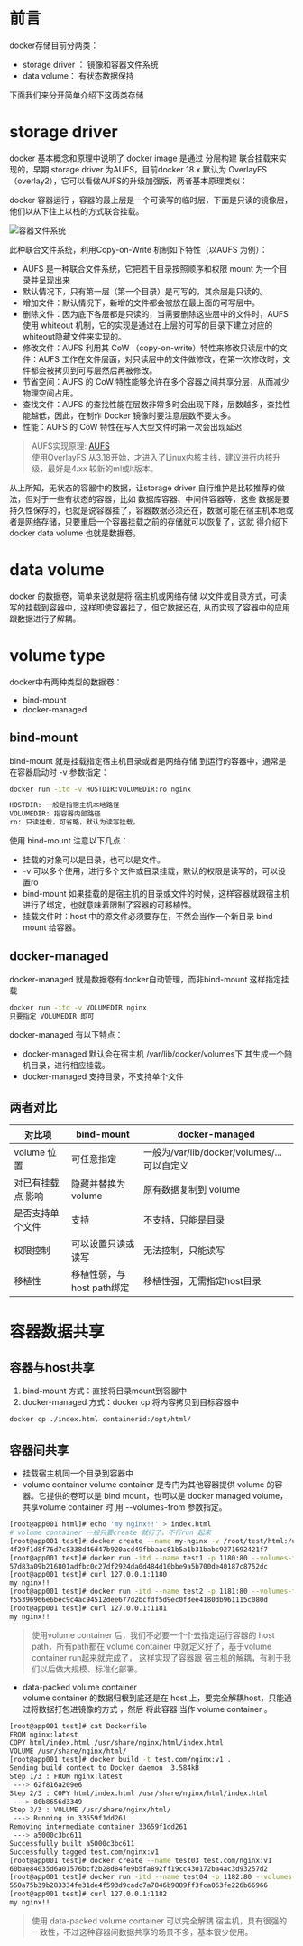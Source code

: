 # 前言
docker存储目前分两类：

- storage driver ： 镜像和容器文件系统
- data volume： 有状态数据保持

下面我们来分开简单介绍下这两类存储

# storage driver
docker 基本概念和原理中说明了 docker image 是通过 分层构建 联合挂载来实现的，早期  storage driver 为AUFS，目前docker 18.x 默认为
OverlayFS（overlay2），它可以看做AUFS的升级加强版，两者基本原理类似：

docker 容器运行 ，容器的最上层是一个可读写的临时层，下面是只读的镜像层，他们以从下往上以栈的方式联合挂载。

![容器文件系统](https://lisen-imgs.oss-cn-hangzhou.aliyuncs.com/learning-docker/docker_fs.png)

此种联合文件系统，利用Copy-on-Write 机制如下特性（以AUFS 为例）：

- AUFS 是一种联合文件系统，它把若干目录按照顺序和权限 mount 为一个目录并呈现出来
- 默认情况下，只有第一层（第一个目录）是可写的，其余层是只读的。
- 增加文件：默认情况下，新增的文件都会被放在最上面的可写层中。
- 删除文件：因为底下各层都是只读的，当需要删除这些层中的文件时，AUFS 使用 whiteout 机制，它的实现是通过在上层的可写的目录下建立对应的whiteout隐藏文件来实现的。
- 修改文件：AUFS 利用其 CoW （copy-on-write）特性来修改只读层中的文件：AUFS 工作在文件层面，对只读层中的文件做修改，在第一次修改时，文件都会被拷贝到可写层然后再被修改。
- 节省空间：AUFS 的 CoW 特性能够允许在多个容器之间共享分层，从而减少物理空间占用。
- 查找文件：AUFS 的查找性能在层数非常多时会出现下降，层数越多，查找性能越低，因此，在制作 Docker 镜像时要注意层数不要太多。
- 性能：AUFS 的 CoW 特性在写入大型文件时第一次会出现延迟

> AUFS实现原理: [AUFS](http://www.youruncloud.com/blog/120.html)  
> 使用OverlayFS 从3.18开始，才进入了Linux内核主线，建议进行内核升级，最好是4.xx 较新的ml或lt版本。

从上所知，无状态的容器中的数据，让storage driver 自行维护是比较推荐的做法，但对于一些有状态的容器，比如 数据库容器、中间件容器等，这些
数据是要持久性保存的，也就是说容器挂了，容器数据必须还在，数据可能在宿主机本地或者是网络存储，只要重启一个容器挂载之前的存储就可以恢复了，这就
得介绍下docker data volume 也就是数据卷。

# data volume
docker 的数据卷，简单来说就是将 宿主机或网络存储 以文件或目录方式，可读写的挂载到容器中，这样即使容器挂了，但它数据还在,
从而实现了容器中的应用跟数据进行了解耦。

# volume type
docker中有两种类型的数据卷：
- bind-mount
- docker-managed 

## bind-mount
bind-mount 就是挂载指定宿主机目录或者是网络存储 到运行的容器中，通常是在容器启动时 -v 参数指定：
```bash
docker run -itd -v HOSTDIR:VOLUMEDIR:ro nginx

HOSTDIR: 一般是指宿主机本地路径
VOLUMEDIR: 指容器内部路径
ro: 只读挂载，可省略，默认为读写挂载。
```
使用 bind-mount 注意以下几点：
- 挂载的对象可以是目录，也可以是文件。
- -v 可以多个使用，进行多个文件或目录挂载，默认的权限是读写的，可以设置ro  
- bind-mount 如果挂载的是宿主机的目录或文件的时候，这样容器就跟宿主机进行了绑定，也就意味着限制了容器的可移植性。
- 挂载文件时：host 中的源文件必须要存在，不然会当作一个新目录 bind mount 给容器。
## docker-managed 
docker-managed 就是数据卷有docker自动管理，而非bind-mount 这样指定挂载
```bash
docker run -itd -v VOLUMEDIR nginx
只要指定 VOLUMEDIR 即可
```
docker-managed 有以下特点：
- docker-managed 默认会在宿主机 /var/lib/docker/volumes下 其生成一个随机目录，进行相应挂载。
- docker-managed 支持目录，不支持单个文件

## 两者对比
对比项|bind-mount|docker-managed 
---|---|---
volume 位置|可任意指定|一般为/var/lib/docker/volumes/...可以自定义
对已有挂载点 影响|隐藏并替换为 volume|原有数据复制到 volume
是否支持单个文件|支持|不支持，只能是目录
权限控制|可以设置只读或读写|无法控制，只能读写
移植性|移植性弱，与host path绑定|移植性强，无需指定host目录

# 容器数据共享
## 容器与host共享
1. bind-mount 方式：直接将目录mount到容器中
2. docker-managed 方式：docker cp 将内容拷贝到目标容器中
```bash
docker cp ./index.html containerid:/opt/html/
```
## 容器间共享
- 挂载宿主机同一个目录到容器中
- volume container
volume container 是专门为其他容器提供 volume 的容器。它提供的卷可以是 bind mount，也可以是 docker managed volume，
共享volume container 时 用 --volumes-from 参数指定。
```bash
[root@app001 html]# echo 'my nginx!!' > index.html
# volume container 一般只要create 就行了，不行run 起来
[root@app001 test]# docker create --name my-nginx -v /root/test/html:/usr/share/nginx/html/ nginx:latest
4f29f1d8f76d7c8338d46d47b920acd49fbbaac81b5a1b31babc9271692421f7
[root@app001 test]# docker run -itd --name test1 -p 1180:80 --volumes-from my-nginx nginx:latest
57d83a09b216801adfbc0c27df2924da0d484d10bbe9a5b700de40187c8752dc
[root@app001 test]# curl 127.0.0.1:1180
my nginx!!
[root@app001 test]# docker run -itd --name test2 -p 1181:80 --volumes-from my-nginx nginx:latest
f55396966e6bec9c4ac94512dee677d2bcfdf5d9ec0f3ee4180db961115c080d
[root@app001 test]# curl 127.0.0.1:1181
my nginx!!
  ```
> 使用volume container 后，我们不必要一个个去指定运行容器的 host path，所有path都在 volume container 中就定义好了，基于volume container run起来就完成了，
这样实现了容器跟 宿主机的解耦，有利于我们以后做大规模、标准化部署。
- data-packed volume container  
volume container 的数据归根到底还是在 host 上，要完全解耦host，只能通过将数据打包进镜像的方式
，然后 将此容器 当作 volume container 。
```bash
[root@app001 test]# cat Dockerfile
FROM nginx:latest
COPY html/index.html /usr/share/nginx/html/index.html
VOLUME /usr/share/nginx/html/
[root@app001 test]# docker build -t test.com/nginx:v1 .
Sending build context to Docker daemon  3.584kB
Step 1/3 : FROM nginx:latest
 ---> 62f816a209e6
Step 2/3 : COPY html/index.html /usr/share/nginx/html/index.html
 ---> 80b8656d3349
Step 3/3 : VOLUME /usr/share/nginx/html/
 ---> Running in 33659f1dd261
Removing intermediate container 33659f1dd261
 ---> a5000c3bc611
Successfully built a5000c3bc611
Successfully tagged test.com/nginx:v1
[root@app001 test]# docker create --name test03 test.com/nginx:v1
60bae84035d6a01576bcf2b28d84fe9b5fa892ff19cc430172ba4ac3d93257d2
[root@app001 test]# docker run -itd --name test04 -p 1182:80 --volumes-from test03 nginx:latest
550a75b39b283334fe31de4f593d9cadc7a7846b9889ff3fca063fe226b66966
[root@app001 test]# curl 127.0.0.1:1182
my nginx!!
```
> 使用 data-packed volume container 可以完全解耦 宿主机，具有很强的一致性，不过这种容器间数据共享的场景不多，基本很少使用。

